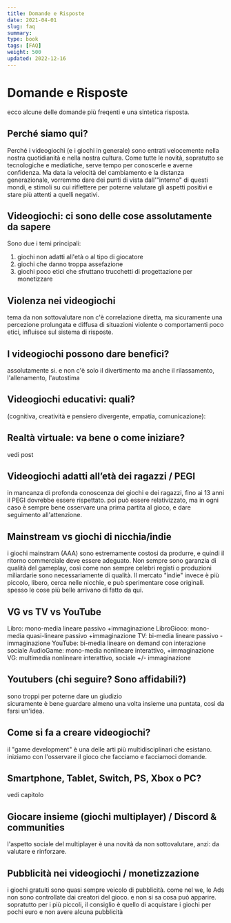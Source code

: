 ```yaml
---
title: Domande e Risposte
date: 2021-04-01
slug: faq
summary: 
type: book
tags: [FAQ]
weight: 500
updated: 2022-12-16
---
```

# Domande e Risposte
ecco alcune delle domande più freqenti e una sintetica risposta.

## Perché siamo qui?
Perché i videogiochi (e i giochi in generale) sono entrati velocemente nella nostra quotidianità e nella nostra cultura. Come tutte le novità, sopratutto se tecnologiche e mediatiche, serve tempo per conoscerle e averne confidenza. Ma data la velocità del cambiamento e la distanza generazionale, vorremmo dare dei punti di vista dall'"interno" di questi mondi, e stimoli su cui riflettere per poterne valutare gli aspetti positivi e stare più attenti a quelli negativi.

## Videogiochi: ci sono delle cose assolutamente da sapere
Sono due i temi principali:
1. giochi non adatti all'età o al tipo di giocatore
2. giochi che danno troppa assefazione
3. giochi poco etici che sfruttano trucchetti di progettazione per monetizzare

## Violenza nei videogiochi
tema da non sottovalutare
non c'è correlazione diretta, ma sicuramente una percezione prolungata e diffusa di situazioni violente o comportamenti poco etici, influisce sul sistema di risposte.

## I videogiochi possono dare benefici?
assolutamente si.
e non c'è solo il divertimento
ma anche il rilassamento, l'allenamento, l'autostima

## Videogiochi educativi: quali?
(cognitiva, creatività e pensiero divergente, empatia, comunicazione): 

## Realtà virtuale: va bene o come iniziare?
vedi post

## Videogiochi adatti all’età dei ragazzi / PEGI
in mancanza di profonda conoscenza dei giochi e dei ragazzi, fino ai 13 anni il PEGI dovrebbe essere rispettato.
poi può essere relativizzato, ma in ogni caso è sempre bene osservare una prima partita al gioco, e dare seguimento all'attenzione.

## Mainstream vs giochi di nicchia/indie
i giochi mainstram (AAA) sono estremamente costosi da produrre, e quindi il ritorno commerciale deve essere adeguato. Non sempre sono garanzia di qualità del gameplay, così come non sempre celebri registi o produzioni miliardarie sono necessariamente di qualità.
Il mercato "indie" invece è più piccolo, libero, cerca nelle nicchie, e può sperimentare cose originali. spesso le cose più belle arrivano di fatto da qui.

## VG vs TV vs YouTube
Libro: mono-media lineare passivo +immaginazione
LibroGioco: mono-media quasi-lineare passivo +immaginazione
TV: bi-media lineare passivo -immaginazione
YouTube: bi-media lineare on demand con interazione sociale
AudioGame: mono-media nonlineare interattivo, +immaginazione
VG: multimedia nonlineare interattivo, sociale +/- immaginazione

## Youtubers (chi seguire? Sono affidabili?)
sono troppi per poterne dare un giudizio  
sicuramente è bene guardare almeno una volta insieme una puntata, così da farsi un'idea.

## Come si fa a creare videogiochi?
il "game development" è una delle arti più multidisciplinari che esistano.
iniziamo con l'osservare il gioco che facciamo e facciamoci domande.

## Smartphone, Tablet, Switch, PS, Xbox o PC?
vedi capitolo

## Giocare insieme (giochi multiplayer) / Discord & communities
l'aspetto sociale del multiplayer è una novità da non sottovalutare, anzi: da valutare e rinforzare.

## Pubblicità nei videogiochi / monetizzazione
i giochi gratuiti sono quasi sempre veicolo di pubblicità.
come nel we, le Ads non sono controllate dai creatori del gioco. e non si sa cosa può apparire.
sopratutto per i più piccoli, il consiglio è quello di acquistare i giochi per pochi euro e non avere alcuna pubblicità




